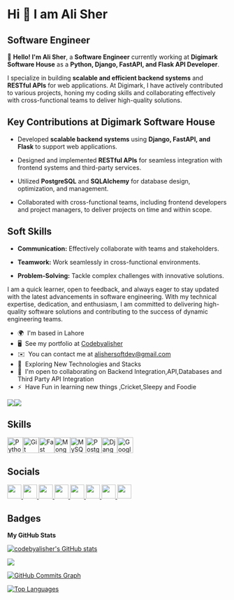 Hi 👋 I am Ali Sher
================================================================================================================================

Software Engineer
-----------------

👋 **Hello! I'm Ali Sher**, a **Software Engineer** currently working at **Digimark Software House** as a **Python, Django, FastAPI, and Flask API Developer**.

I specialize in building **scalable and efficient backend systems** and **RESTful APIs** for web applications. At Digimark, I have actively contributed to various projects, honing my coding skills and collaborating effectively with cross-functional teams to deliver high-quality solutions.

Key Contributions at Digimark Software House
-----------------
- Developed **scalable backend systems** using **Django, FastAPI, and Flask** to support web applications.

- Designed and implemented **RESTful APIs** for seamless integration with frontend systems and third-party services.

- Utilized **PostgreSQL** and **SQLAlchemy** for database design, optimization, and management.

- Collaborated with cross-functional teams, including frontend developers and project managers, to deliver projects on time and within scope.

Soft Skills
-----------------
- **Communication:** Effectively collaborate with teams and stakeholders.

- **Teamwork:** Work seamlessly in cross-functional environments.

- **Problem-Solving:** Tackle complex challenges with innovative solutions.

I am a quick learner, open to feedback, and always eager to stay updated with the latest advancements in software engineering. With my technical expertise, dedication, and enthusiasm, I am committed to delivering high-quality software solutions and contributing to the success of dynamic engineering teams.

* 🌍  I'm based in Lahore
* 🖥️  See my portfolio at [Codebyalisher](https://github.com/codebyalisher)
* ✉️  You can contact me at [alishersoftdev@gmail.com](mailto:alishersoftdev@gmail.com)
* 🧠  Exploring New Technologies and Stacks
* 🤝  I'm open to collaborating on Backend Integration,API,Databases and Third Party API Integration
* ⚡  Have Fun in learning new things ,Cricket,Sleepy and Foodie

<a href="https://www.github.com/codebyalisher" target="_blank" rel="noreferrer"><img
src="https://img.shields.io/github/followers/codebyalisher?logo=github&style=for-the-badge&color=0891b2&labelColor=1c1917" /></a><a href="https://www.x.com/alisher15806338" target="_blank" rel="noreferrer"><img
src="https://img.shields.io/twitter/follow/alisher15806338?logo=twitter&style=for-the-badge&color=0891b2&labelColor=1c1917"
/></a>

Skills
-----------------
<p align="left"><a href="https://www.python.org/" target="_blank" rel="noreferrer"><img src="https://raw.githubusercontent.com/danielcranney/readme-generator/main/public/icons/skills/python-colored.svg" width="36" height="36" alt="Python" /></a><a href="https://git-scm.com/" target="_blank" rel="noreferrer"><img src="https://raw.githubusercontent.com/danielcranney/readme-generator/main/public/icons/skills/git-colored.svg" width="36" height="36" alt="Git" /></a><a href="https://fastapi.tiangolo.com/" target="_blank" rel="noreferrer"><img src="https://raw.githubusercontent.com/danielcranney/readme-generator/main/public/icons/skills/fastapi-colored.svg" width="36" height="36" alt="Fast API" /></a><a href="https://www.mongodb.com/" target="_blank" rel="noreferrer"><img src="https://raw.githubusercontent.com/danielcranney/readme-generator/main/public/icons/skills/mongodb-colored.svg" width="36" height="36" alt="MongoDB" /></a><a href="https://www.mysql.com/" target="_blank" rel="noreferrer"><img src="https://raw.githubusercontent.com/danielcranney/readme-generator/main/public/icons/skills/mysql-colored.svg" width="36" height="36" alt="MySQL" /></a><a href="https://www.postgresql.org/" target="_blank" rel="noreferrer"><img src="https://raw.githubusercontent.com/danielcranney/readme-generator/main/public/icons/skills/postgresql-colored.svg" width="36" height="36" alt="PostgreSQL" /></a><a href="https://www.djangoproject.com/" target="_blank" rel="noreferrer"><img src="https://raw.githubusercontent.com/danielcranney/readme-generator/main/public/icons/skills/django-colored.svg" width="36" height="36" alt="Django" /></a><a href="https://cloud.google.com/" target="_blank" rel="noreferrer"><img src="https://raw.githubusercontent.com/danielcranney/readme-generator/main/public/icons/skills/googlecloud-colored.svg" width="36" height="36" alt="Google Cloud" /></a>

</p>

Socials
-----------------

<p align="left"> <a href="https://www.codepen.io/Ali Sher" target="_blank" rel="noreferrer"> <picture> <source media="(prefers-color-scheme: dark)" srcset="https://raw.githubusercontent.com/danielcranney/readme-generator/main/public/icons/socials/codepen-dark.svg" /> <source media="(prefers-color-scheme: light)" srcset="https://raw.githubusercontent.com/danielcranney/readme-generator/main/public/icons/socials/codepen.svg" /> <img src="https://raw.githubusercontent.com/danielcranney/readme-generator/main/public/icons/socials/codepen.svg" width="32" height="32" /> </picture> </a> <a href="https://www.facebook.com/alisher" target="_blank" rel="noreferrer"> <picture> <source media="(prefers-color-scheme: dark)" srcset="https://raw.githubusercontent.com/danielcranney/readme-generator/main/public/icons/socials/facebook-dark.svg" /> <source media="(prefers-color-scheme: light)" srcset="https://raw.githubusercontent.com/danielcranney/readme-generator/main/public/icons/socials/facebook.svg" /> <img src="https://raw.githubusercontent.com/danielcranney/readme-generator/main/public/icons/socials/facebook.svg" width="32" height="32" /> </picture> </a> <a href="https://www.github.com/codebyalisher" target="_blank" rel="noreferrer"> <picture> <source media="(prefers-color-scheme: dark)" srcset="https://raw.githubusercontent.com/danielcranney/readme-generator/main/public/icons/socials/github-dark.svg" /> <source media="(prefers-color-scheme: light)" srcset="https://raw.githubusercontent.com/danielcranney/readme-generator/main/public/icons/socials/github.svg" /> <img src="https://raw.githubusercontent.com/danielcranney/readme-generator/main/public/icons/socials/github.svg" width="32" height="32" /> </picture> </a> <a href="http://www.instagram.com/alisher" target="_blank" rel="noreferrer"> <picture> <source media="(prefers-color-scheme: dark)" srcset="undefined" /> <source media="(prefers-color-scheme: light)" srcset="https://raw.githubusercontent.com/danielcranney/readme-generator/main/public/icons/socials/instagram.svg" /> <img src="https://raw.githubusercontent.com/danielcranney/readme-generator/main/public/icons/socials/instagram.svg" width="32" height="32" /> </picture> </a> <a href="https://www.linkedin.com/in/se-alisher/" target="_blank" rel="noreferrer"> <picture> <source media="(prefers-color-scheme: dark)" srcset="https://raw.githubusercontent.com/danielcranney/readme-generator/main/public/icons/socials/linkedin-dark.svg" /> <source media="(prefers-color-scheme: light)" srcset="https://raw.githubusercontent.com/danielcranney/readme-generator/main/public/icons/socials/linkedin.svg" /> <img src="https://raw.githubusercontent.com/danielcranney/readme-generator/main/public/icons/socials/linkedin.svg" width="32" height="32" /> </picture> </a> <a href="https://www.stackoverflow.com/users/Ali Sher" target="_blank" rel="noreferrer"> <picture> <source media="(prefers-color-scheme: dark)" srcset="undefined" /> <source media="(prefers-color-scheme: light)" srcset="https://raw.githubusercontent.com/danielcranney/readme-generator/main/public/icons/socials/stackoverflow.svg" /> <img src="https://raw.githubusercontent.com/danielcranney/readme-generator/main/public/icons/socials/stackoverflow.svg" width="32" height="32" /> </picture> </a> <a href="https://www.x.com/alisher15806338" target="_blank" rel="noreferrer"> <picture> <source media="(prefers-color-scheme: dark)" srcset="https://raw.githubusercontent.com/danielcranney/readme-generator/main/public/icons/socials/twitter-dark.svg" /> <source media="(prefers-color-scheme: light)" srcset="https://raw.githubusercontent.com/danielcranney/readme-generator/main/public/icons/socials/twitter.svg" /> <img src="https://raw.githubusercontent.com/danielcranney/readme-generator/main/public/icons/socials/twitter.svg" width="32" height="32" /> </picture> </a> <a href="https://www.youtube.com/@AliSher-kv3pd" target="_blank" rel="noreferrer"> <picture> <source media="(prefers-color-scheme: dark)" srcset="undefined" /> <source media="(prefers-color-scheme: light)" srcset="https://raw.githubusercontent.com/danielcranney/readme-generator/main/public/icons/socials/youtube.svg" /> <img src="https://raw.githubusercontent.com/danielcranney/readme-generator/main/public/icons/socials/youtube.svg" width="32" height="32" /> </picture> </a></p>

Badges
-----------------

<b>My GitHub Stats</b>

<a href="http://www.github.com/codebyalisher"><img src="https://github-readme-stats.vercel.app/api?username=codebyalisher&show_icons=true&hide=&count_private=true&title_color=0891b2&text_color=ffffff&icon_color=0891b2&bg_color=1c1917&hide_border=true&show_icons=true" alt="codebyalisher's GitHub stats" /></a>

<a href="http://www.github.com/codebyalisher"><img src="https://github-readme-streak-stats.herokuapp.com/?user=codebyalisher&stroke=ffffff&background=1c1917&ring=0891b2&fire=0891b2&currStreakNum=ffffff&currStreakLabel=0891b2&sideNums=ffffff&sideLabels=ffffff&dates=ffffff&hide_border=true" /></a>

<a href="http://www.github.com/codebyalisher"><img src="https://github-readme-activity-graph.cyclic.app/graph?username=codebyalisher&bg_color=1c1917&color=ffffff&line=0891b2&point=ffffff&area_color=1c1917&area=true&hide_border=true&custom_title=GitHub%20Commits%20Graph" alt="GitHub Commits Graph" /></a>

<a href="https://github.com/codebyalisher" align="left">
  <img src="https://github-readme-stats.vercel.app/api/top-langs/?username=codebyalisher&langs_count=6&title_color=0891b2&text_color=ffffff&icon_color=0891b2&bg_color=1c1917&hide_border=true&locale=en&custom_title=Top%20Languages&layout=compact&hide=c++,jinja,cython,jupyter%20notebook,html,css,scss,javascript" alt="Top Languages" />
</a>
